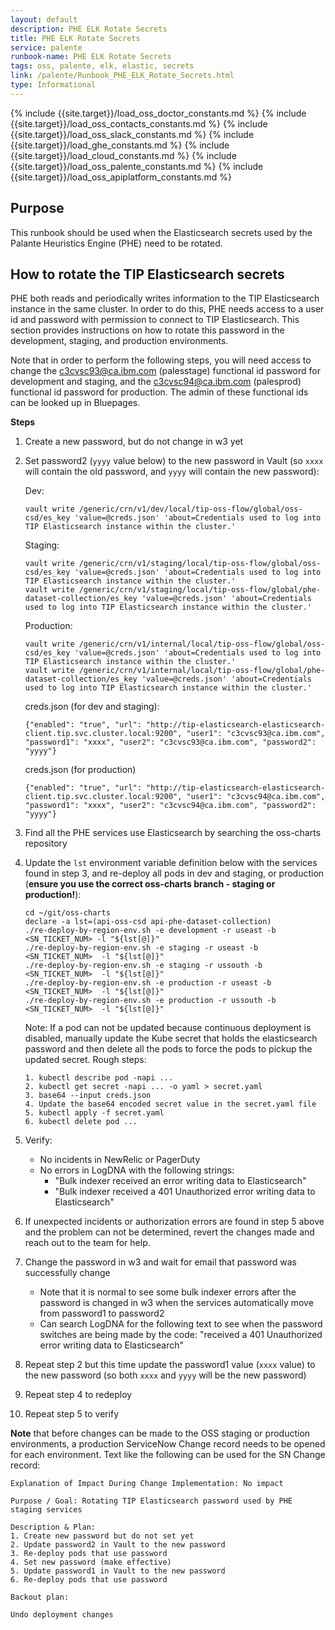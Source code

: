 ```yaml
---
layout: default
description: PHE ELK Rotate Secrets
title: PHE ELK Rotate Secrets
service: palente
runbook-name: PHE ELK Rotate Secrets
tags: oss, palente, elk, elastic, secrets
link: /palente/Runbook_PHE_ELK_Rotate_Secrets.html
type: Informational
---
```


{% include {{site.target}}/load_oss_doctor_constants.md %}
{% include {{site.target}}/load_oss_contacts_constants.md %}
{% include {{site.target}}/load_oss_slack_constants.md %}
{% include {{site.target}}/load_ghe_constants.md %}
{% include {{site.target}}/load_cloud_constants.md %}
{% include {{site.target}}/load_oss_palente_constants.md %}
{% include {{site.target}}/load_oss_apiplatform_constants.md %}

## Purpose

This runbook should be used when the Elasticsearch secrets used by the Palante Heuristics Engine (PHE) need to be rotated.

## How to rotate the TIP Elasticsearch secrets

PHE both reads and periodically writes information to the TIP Elasticsearch instance in the same cluster. In order to do this, PHE needs access to a user id and password with permission to connect to TIP Elasticsearch. This section provides instructions on how to rotate this password in the development, staging, and production environments.

Note that in order to perform the following steps, you will need access to change the c3cvsc93@ca.ibm.com (palesstage) functional id password for development and staging, and the c3cvsc94@ca.ibm.com (palesprod) functional id password for production. The admin of these functional ids can be looked up in Bluepages.

**Steps**

1. Create a new password, but do not change in w3 yet

2. Set password2 (`yyyy` value below) to the new password in Vault (so `xxxx` will contain the old password, and `yyyy` will contain the new password):

    Dev:
    ```
    vault write /generic/crn/v1/dev/local/tip-oss-flow/global/oss-csd/es_key 'value=@creds.json' 'about=Credentials used to log into TIP Elasticsearch instance within the cluster.'
    ```

    Staging:
    ```
    vault write /generic/crn/v1/staging/local/tip-oss-flow/global/oss-csd/es_key 'value=@creds.json' 'about=Credentials used to log into TIP Elasticsearch instance within the cluster.'
    vault write /generic/crn/v1/staging/local/tip-oss-flow/global/phe-dataset-collection/es_key 'value=@creds.json' 'about=Credentials used to log into TIP Elasticsearch instance within the cluster.'
    ```

    Production:
    ```
    vault write /generic/crn/v1/internal/local/tip-oss-flow/global/oss-csd/es_key 'value=@creds.json' 'about=Credentials used to log into TIP Elasticsearch instance within the cluster.'
    vault write /generic/crn/v1/internal/local/tip-oss-flow/global/phe-dataset-collection/es_key 'value=@creds.json' 'about=Credentials used to log into TIP Elasticsearch instance within the cluster.'
    ```

    creds.json (for dev and staging):
    ```
    {"enabled": "true", "url": "http://tip-elasticsearch-elasticsearch-client.tip.svc.cluster.local:9200", "user1": "c3cvsc93@ca.ibm.com", "password1": "xxxx", "user2": "c3cvsc93@ca.ibm.com", "password2": "yyyy"}
    ```

    creds.json (for production)
    ```
    {"enabled": "true", "url": "http://tip-elasticsearch-elasticsearch-client.tip.svc.cluster.local:9200", "user1": "c3cvsc94@ca.ibm.com", "password1": "xxxx", "user2": "c3cvsc94@ca.ibm.com", "password2": "yyyy"}
    ```

3. Find all the PHE services use Elasticsearch by searching the oss-charts repository

4. Update the `lst` environment variable definition below with the services found in step 3, and re-deploy all pods in dev and staging, or production (**ensure you use the correct oss-charts branch - staging or production!**):

    ```
    cd ~/git/oss-charts
    declare -a lst=(api-oss-csd api-phe-dataset-collection)
    ./re-deploy-by-region-env.sh -e development -r useast -b <SN_TICKET_NUM> -l "${lst[@]}"
    ./re-deploy-by-region-env.sh -e staging -r useast -b <SN_TICKET_NUM>  -l "${lst[@]}"
    ./re-deploy-by-region-env.sh -e staging -r ussouth -b <SN_TICKET_NUM>  -l "${lst[@]}"
    ./re-deploy-by-region-env.sh -e production -r useast -b <SN_TICKET_NUM>  -l "${lst[@]}"
    ./re-deploy-by-region-env.sh -e production -r ussouth -b <SN_TICKET_NUM>  -l "${lst[@]}"
    ```

    Note: If a pod can not be updated because continuous deployment is disabled, manually update the Kube secret that holds the elasticsearch password and then delete all the pods to force the pods to pickup the updated secret. Rough steps:
    ```
    1. kubectl describe pod -napi ...
    2. kubectl get secret -napi ... -o yaml > secret.yaml
    3. base64 --input creds.json
    4. Update the base64 encoded secret value in the secret.yaml file
    5. kubectl apply -f secret.yaml
    6. kubectl delete pod ...
    ```

5. Verify:
    - No incidents in NewRelic or PagerDuty
    - No errors in LogDNA with the following strings:
        - "Bulk indexer received an error writing data to Elasticsearch"
        - "Bulk indexer received a 401 Unauthorized error writing data to Elasticsearch"

6. If unexpected incidents or authorization errors are found in step 5 above and the problem can not be determined, revert the changes made and reach out to the team for help.

7. Change the password in w3 and wait for email that password was successfully change
    - Note that it is normal to see some bulk indexer errors after the password is changed in w3 when the services automatically move from password1 to password2
    - Can search LogDNA for the following text to see when the password switches are being made by the code: "received a 401 Unauthorized error writing data to Elasticsearch"

8. Repeat step 2 but this time update the password1 value (`xxxx` value) to the new password (so both `xxxx` and `yyyy` will be the new password)

9. Repeat step 4 to redeploy

10. Repeat step 5 to verify

**Note** that before changes can be made to the OSS staging or production environments, a production ServiceNow Change record needs to be opened for each environment. Text like the following can be used for the SN Change record:

```
Explanation of Impact During Change Implementation: No impact

Purpose / Goal: Rotating TIP Elasticsearch password used by PHE staging services

Description & Plan:
1. Create new password but do not set yet
2. Update password2 in Vault to the new password
3. Re-deploy pods that use password
4. Set new password (make effective)
5. Update password1 in Vault to the new password
6. Re-deploy pods that use password

Backout plan:

Undo deployment changes
```
